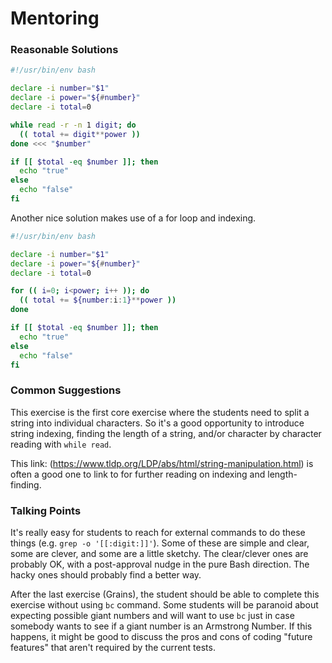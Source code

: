 # Mentoring

### Reasonable Solutions

```bash
#!/usr/bin/env bash

declare -i number="$1"
declare -i power="${#number}"
declare -i total=0

while read -r -n 1 digit; do
  (( total += digit**power ))
done <<< "$number"

if [[ $total -eq $number ]]; then
  echo "true"
else
  echo "false"
fi
```

Another nice solution makes use of a for loop and indexing.

```bash
#!/usr/bin/env bash

declare -i number="$1"
declare -i power="${#number}"
declare -i total=0

for (( i=0; i<power; i++ )); do
  (( total += ${number:i:1}**power ))
done

if [[ $total -eq $number ]]; then
  echo "true"
else
  echo "false"
fi
```

### Common Suggestions

This exercise is the first core exercise where the students need to split a
string into individual characters.  So it's a good opportunity to introduce
string indexing, finding the length of a string, and/or character by character
reading with `while read`.

This link: (https://www.tldp.org/LDP/abs/html/string-manipulation.html) is
often a good one to link to for further reading on indexing and length-finding.

### Talking Points

It's really easy for students to reach for external commands to do these things
(e.g. `grep -o '[[:digit:]]'`).  Some of these are simple and clear, some are
clever, and some are a little sketchy.  The clear/clever ones are probably OK,
with a post-approval nudge in the pure Bash direction.  The hacky ones should
probably find a better way.

After the last exercise (Grains), the student should be able to complete this
exercise without using `bc` command.  Some students will be paranoid about
expecting possible giant numbers and will want to use `bc` just in case
somebody wants to see if a giant number is an Armstrong Number.  If this happens,
it might be good to discuss the pros and cons of coding "future features" that
aren't required by the current tests.



